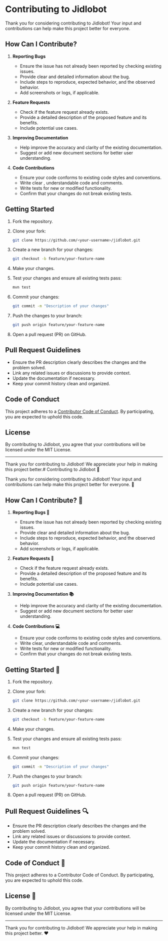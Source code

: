 # Contributing to Jidlobot

Thank you for considering contributing to Jidlobot! Your input and contributions can help make this project better for everyone.

## How Can I Contribute?

1. **Reporting Bugs**

    - Ensure the issue has not already been reported by checking existing issues.
    - Provide clear and detailed information about the bug.
    - Include steps to reproduce, expected behavior, and the observed behavior.
    - Add screenshots or logs, if applicable.

2. **Feature Requests**

    - Check if the feature request already exists.
    - Provide a detailed description of the proposed feature and its benefits.
    - Include potential use cases.

3. **Improving Documentation**

    - Help improve the accuracy and clarity of the existing documentation.
    - Suggest or add new document sections for better user understanding.

4. **Code Contributions**

    - Ensure your code conforms to existing code styles and conventions.
    - Write clear , understandable code and comments.
    - Write tests for new or modified functionality.
    - Confirm that your changes do not break existing tests.

## Getting Started

1. Fork the repository.
2. Clone your fork:
   ```bash
   git clone https://github.com/<your-username>/jidlobot.git
   ```
3. Create a new branch for your changes:
   ```bash
   git checkout -b feature/your-feature-name
   ```

4. Make your changes.

5. Test your changes and ensure all existing tests pass:
   ```bash
   mvn test  
   ```

6. Commit your changes:
   ```bash
   git commit -m "Description of your changes"
   ```

7. Push the changes to your branch:
   ```bash
   git push origin feature/your-feature-name
   ```

8. Open a pull request (PR) on GitHub.

## Pull Request Guidelines

- Ensure the PR description clearly describes the changes and the problem solved.
- Link any related issues or discussions to provide context.
- Update the documentation if necessary.
- Keep your commit history clean and organized.

## Code of Conduct

This project adheres to a [Contributor Code of Conduct](CODE_OF_CONDUCT.md). By participating, you are expected to uphold this code.

## License

By contributing to Jidlobot, you agree that your contributions will be licensed under the MIT License.

---

Thank you for contributing to Jidlobot! We appreciate your help in making this project better.# Contributing to Jidlobot 🎉

Thank you for considering contributing to Jidlobot! Your input and contributions can help make this project better for everyone. 🤝

## How Can I Contribute? 🤔

1. **Reporting Bugs 🐛**

    - Ensure the issue has not already been reported by checking existing issues.
    - Provide clear and detailed information about the bug.
    - Include steps to reproduce, expected behavior, and the observed behavior.
    - Add screenshots or logs, if applicable.

2. **Feature Requests 🌟**

    - Check if the feature request already exists.
    - Provide a detailed description of the proposed feature and its benefits.
    - Include potential use cases.

3. **Improving Documentation 📚**

    - Help improve the accuracy and clarity of the existing documentation.
    - Suggest or add new document sections for better user understanding.

4. **Code Contributions 💻**

    - Ensure your code conforms to existing code styles and conventions.
    - Write clear, understandable code and comments.
    - Write tests for new or modified functionality.
    - Confirm that your changes do not break existing tests.

## Getting Started 🚀

1. Fork the repository.
2. Clone your fork:
   ```bash
   git clone https://github.com/<your-username>/jidlobot.git
   ```
3. Create a new branch for your changes:
   ```bash
   git checkout -b feature/your-feature-name
   ```

4. Make your changes.

5. Test your changes and ensure all existing tests pass:
   ```bash
   mvn test  
   ```

6. Commit your changes:
   ```bash
   git commit -m "Description of your changes"
   ```

7. Push the changes to your branch:
   ```bash
   git push origin feature/your-feature-name
   ```

8. Open a pull request (PR) on GitHub.

## Pull Request Guidelines 🔍

- Ensure the PR description clearly describes the changes and the problem solved.
- Link any related issues or discussions to provide context.
- Update the documentation if necessary.
- Keep your commit history clean and organized.

## Code of Conduct 🌈

This project adheres to a Contributor Code of Conduct. By participating, you are expected to uphold this code.

## License 📜

By contributing to Jidlobot, you agree that your contributions will be licensed under the MIT License.

---

Thank you for contributing to Jidlobot! We appreciate your help in making this project better. ❤️